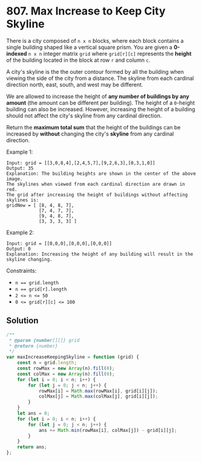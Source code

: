 # 807. Max Increase to Keep City Skyline

There is a city composed of `n x n` blocks, where each block contains a single building shaped like a vertical square prism. You are given a **0-indexed** `n x n` integer matrix `grid` where `grid[r][c]` represents the **height** of the building located in the block at row `r` and column `c`.

A city's skyline is the the outer contour formed by all the building when viewing the side of the city from a distance. The skyline from each cardinal direction north, east, south, and west may be different.

We are allowed to increase the height of **any number of buildings by any amount** (the amount can be different per building). The height of a `0`-height building can also be increased. However, increasing the height of a building should not affect the city's skyline from any cardinal direction.

Return the **maximum total sum** that the height of the buildings can be increased by **without** changing the city's **skyline** from any cardinal direction.

Example 1:

```
Input: grid = [[3,0,8,4],[2,4,5,7],[9,2,6,3],[0,3,1,0]]
Output: 35
Explanation: The building heights are shown in the center of the above image.
The skylines when viewed from each cardinal direction are drawn in red.
The grid after increasing the height of buildings without affecting skylines is:
gridNew = [ [8, 4, 8, 7],
            [7, 4, 7, 7],
            [9, 4, 8, 7],
            [3, 3, 3, 3] ]
```

Example 2:

```
Input: grid = [[0,0,0],[0,0,0],[0,0,0]]
Output: 0
Explanation: Increasing the height of any building will result in the skyline changing.
```

Constraints:

-   `n == grid.length`
-   `n == grid[r].length`
-   `2 <= n <= 50`
-   `0 <= grid[r][c] <= 100`

## Solution

```javascript
/**
 * @param {number[][]} grid
 * @return {number}
 */
var maxIncreaseKeepingSkyline = function (grid) {
    const n = grid.length;
    const rowMax = new Array(n).fill(0);
    const colMax = new Array(n).fill(0);
    for (let i = 0; i < n; i++) {
        for (let j = 0; j < n; j++) {
            rowMax[i] = Math.max(rowMax[i], grid[i][j]);
            colMax[j] = Math.max(colMax[j], grid[i][j]);
        }
    }
    let ans = 0;
    for (let i = 0; i < n; i++) {
        for (let j = 0; j < n; j++) {
            ans += Math.min(rowMax[i], colMax[j]) - grid[i][j];
        }
    }
    return ans;
};
```
